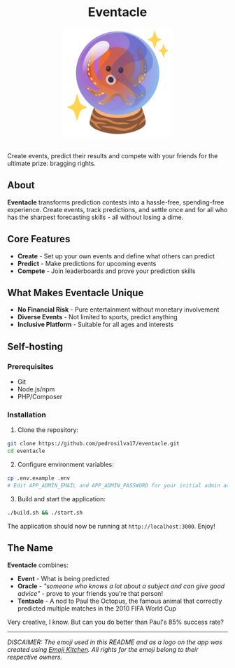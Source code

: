 <h1 align="center"> Eventacle </h1>

<div align="center">
    <img src="public/images/eventacle-logo-small.png" alt="Eventacle Logo" width="250"/>
</div>
<br/>

Create events, predict their results and compete with your friends for the ultimate prize: bragging rights.

## About

**Eventacle** transforms prediction contests into a hassle-free, spending-free experience. Create events, track predictions, and settle once and for all who has the sharpest forecasting skills - all without losing a dime.

## Core Features

- **Create** - Set up your own events and define what others can predict
- **Predict** - Make predictions for upcoming events
- **Compete** - Join leaderboards and prove your prediction skills

## What Makes Eventacle Unique

- **No Financial Risk** - Pure entertainment without monetary involvement
- **Diverse Events** - Not limited to sports, predict anything
- **Inclusive Platform** - Suitable for all ages and interests

## Self-hosting

### Prerequisites

- Git
- Node.js/npm
- PHP/Composer

### Installation

1. Clone the repository:
```bash
git clone https://github.com/pedrosilva17/eventacle.git
cd eventacle
```

2. Configure environment variables:
```bash
cp .env.example .env
# Edit APP_ADMIN_EMAIL and APP_ADMIN_PASSWORD for your initial admin account
```

3. Build and start the application:
```bash
./build.sh && ./start.sh
```

The application should now be running at `http://localhost:3000`. Enjoy!

## The Name

**Eventacle** combines:
- **Event** - What is being predicted
- **Oracle** - _"someone who knows a lot about a subject and can give good advice"_ - prove to your friends you're that person!
- **Tentacle** - A nod to Paul the Octopus, the famous animal that correctly predicted multiple matches in the 2010 FIFA World Cup

Very creative, I know. But can you do better than Paul's 85% success rate?

---
_DISCAIMER: The emoji used in this README and as a logo on the app was created using [Emoji Kitchen](https://emoji.kitchen/). All rights for the emoji belong to their respective owners._